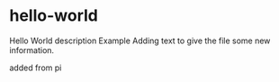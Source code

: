 # hello-world
Hello World description Example
Adding text to give the file some new information.

added from pi
